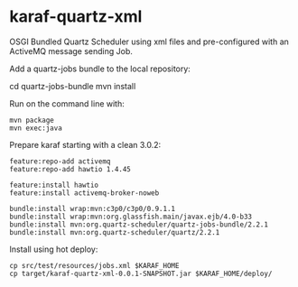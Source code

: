 # karaf-quartz-xml
OSGI Bundled Quartz Scheduler using xml files and pre-configured with an ActiveMQ message sending Job.

Add a quartz-jobs bundle to the local repository:

cd quartz-jobs-bundle
mvn install

Run on the command line with:

    mvn package
    mvn exec:java

Prepare karaf starting with a clean 3.0.2:

    feature:repo-add activemq 
    feature:repo-add hawtio 1.4.45

    feature:install hawtio
    feature:install activemq-broker-noweb 

    bundle:install wrap:mvn:c3p0/c3p0/0.9.1.1
    bundle:install wrap:mvn:org.glassfish.main/javax.ejb/4.0-b33
    bundle:install mvn:org.quartz-scheduler/quartz-jobs-bundle/2.2.1
    bundle:install mvn:org.quartz-scheduler/quartz/2.2.1

Install using hot deploy:

    cp src/test/resources/jobs.xml $KARAF_HOME
    cp target/karaf-quartz-xml-0.0.1-SNAPSHOT.jar $KARAF_HOME/deploy/
